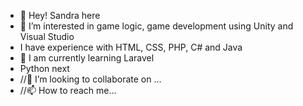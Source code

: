 - 👋 Hey! Sandra here
- 👀 I’m interested in game logic, game development using Unity and Visual Studio
- I have experience with HTML, CSS, PHP, C# and Java
- 🌱 I am currently learning Laravel
- Python next
- //💞️ I’m looking to collaborate on ...
- //📫 How to reach me...

<!---
SandraManyarkiy/SandraManyarkiy is a ✨ special ✨ repository because its `README.md` (this file) appears on your GitHub profile.
You can click the Preview link to take a look at your changes.
--->
